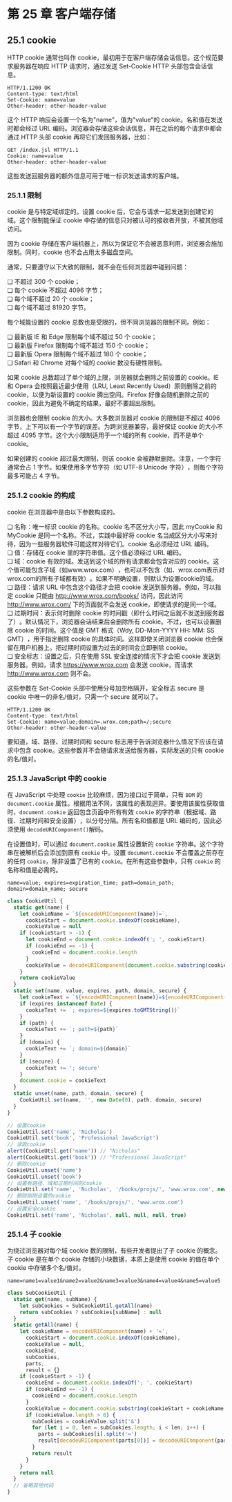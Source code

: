 # 第 25 章 客户端存储

## 25.1 cookie

HTTP cookie 通常也叫作 cookie，最初用于在客户端存储会话信息。这个规范要求服务器在响应 HTTP 请求时，通过发送 Set-Cookie HTTP 头部包含会话信息。

```http
HTTP/1.1200 OK
Content-type: text/html
Set-Cookie: name=value
Other-header: other-header-value
```

这个 HTTP 响应会设置一个名为"name"，值为"value"的 cookie。名和值在发送时都会经过 URL 编码。浏览器会存储这些会话信息，并在之后的每个请求中都会通过 HTTP 头部 cookie 再将它们发回服务器，比如：

```http
GET /index.jsl HTTP/1.1
Cookie: name=value
Other-header: other-header-value
```

这些发送回服务器的额外信息可用于唯一标识发送请求的客户端。

### 25.1.1 限制

cookie 是与特定域绑定的。设置 cookie 后，它会与请求一起发送到创建它的域。这个限制能保证 cookie 中存储的信息只对被认可的接收者开放，不被其他域访问。

因为 cookie 存储在客户端机器上，所以为保证它不会被恶意利用，浏览器会施加限制。同时，cookie 也不会占用太多磁盘空间。

通常，只要遵守以下大致的限制，就不会在任何浏览器中碰到问题：

❑ 不超过 300 个 cookie；<br />
❑ 每个 cookie 不超过 4096 字节；<br />
❑ 每个域不超过 20 个 cookie；<br />
❑ 每个域不超过 81920 字节。

每个域能设置的 cookie 总数也是受限的，但不同浏览器的限制不同。例如：

❑ 最新版 IE 和 Edge 限制每个域不超过 50 个 cookie；<br />
❑ 最新版 Firefox 限制每个域不超过 150 个 cookie；<br />
❑ 最新版 Opera 限制每个域不超过 180 个 cookie；<br />
❑ Safari 和 Chrome 对每个域的 cookie 数没有硬性限制。

如果 cookie 总数超过了单个域的上限，浏览器就会删除之前设置的 cookie。IE 和 Opera 会按照最近最少使用（LRU, Least Recently Used）原则删除之前的 cookie，以便为新设置的 cookie 腾出空间。Firefox 好像会随机删除之前的 cookie，因此为避免不确定的结果，最好不要超出限制。

浏览器也会限制 cookie 的大小。大多数浏览器对 cookie 的限制是不超过 4096 字节，上下可以有一个字节的误差。为跨浏览器兼容，最好保证 cookie 的大小不超过 4095 字节。这个大小限制适用于一个域的所有 cookie，而不是单个 cookie。

如果创建的 cookie 超过最大限制，则该 cookie 会被静默删除。注意，一个字符通常会占 1 字节。如果使用多字节字符（如 UTF-8 Unicode 字符）​，则每个字符最多可能占 4 字节。

### 25.1.2 cookie 的构成

cookie 在浏览器中是由以下参数构成的。

❑ 名称：唯一标识 cookie 的名称。cookie 名不区分大小写，因此 myCookie 和 MyCookie 是同一个名称。不过，实践中最好将 cookie 名当成区分大小写来对待，因为一些服务器软件可能这样对待它们。cookie 名必须经过 URL 编码。<br />
❑ 值：存储在 cookie 里的字符串值。这个值必须经过 URL 编码。<br />
❑ 域：cookie 有效的域。发送到这个域的所有请求都会包含对应的 cookie。这个值可能包含子域（如www.wrox.com）​，也可以不包含（如．wrox.com表示对wrox.com的所有子域都有效）​。如果不明确设置，则默认为设置cookie的域。<br />
❑ 路径：请求 URL 中包含这个路径才会把 cookie 发送到服务器。例如，可以指定 cookie 只能由 http://www.wrox.com/books/ 访问，因此访问 http://www.wrox.com/ 下的页面就不会发送 cookie，即使请求的是同一个域。<br />
❑ 过期时间：表示何时删除 cookie 的时间戳（即什么时间之后就不发送到服务器了）​。默认情况下，浏览器会话结束后会删除所有 cookie。不过，也可以设置删除 cookie 的时间。这个值是 GMT 格式（Wdy, DD-Mon-YYYY HH: MM: SS GMT）​，用于指定删除 cookie 的具体时间。这样即使关闭浏览器 cookie 也会保留在用户机器上。把过期时间设置为过去的时间会立即删除 cookie。<br />
❑ 安全标志：设置之后，只在使用 SSL 安全连接的情况下才会把 cookie 发送到服务器。例如，请求 https://www.wrox.com 会发送 cookie，而请求 http://www.wrox.com 则不会。

这些参数在 Set-Cookie 头部中使用分号加空格隔开，安全标志 secure 是 cookie 中唯一的非名/值对，只需一个 secure 就可以了。

```http
HTTP/1.1200 OK
Content-type: text/html
Set-Cookie: name=value;domain=.wrox.com;path=/;secure
Other-header: other-header-value
```

要知道，域、路径、过期时间和 secure 标志用于告诉浏览器什么情况下应该在请求中包含 cookie。这些参数并不会随请求发送给服务器，实际发送的只有 cookie 的名/值对。

### 25.1.3 JavaScript 中的 cookie

在 JavaScript 中处理 `cookie` 比较麻烦，因为接口过于简单，只有 `BOM` 的 `document.cookie` 属性。根据用法不同，该属性的表现迥异。要使用该属性获取值时，`document.cookie` 返回包含页面中所有有效 `cookie` 的字符串（根据域、路径、过期时间和安全设置）​，以分号分隔。所有名和值都是 URL 编码的，因此必须使用 `decodeURIComponent()`解码。

在设置值时，可以通过 `document.cookie` 属性设置新的 `cookie` 字符串。这个字符串在被解析后会添加到原有 `cookie` 中。设置 `document.cookie` 不会覆盖之前存在的任何 `cookie`，除非设置了已有的 `cookie`。在所有这些参数中，只有 `cookie` 的名称和值是必需的。

```http
name=value; expires=expiration_time; path=domain_path; domain=domain_name; secure
```

```javascript
class CookieUtil {
  static get(name) {
    let cookieName = `${encodeURIComponent(name)}=`,
      cookieStart = document.cookie.indexOf(cookieName),
      cookieValue = null
    if (cookieStart > -1) {
      let cookieEnd = document.cookie.indexOf('; ', cookieStart)
      if (cookieEnd == -1) {
        cookieEnd = document.cookie.length
      }
      cookieValue = decodeURIComponent(document.cookie.substring(cookieStart + cookieName.length, cookieEnd))
    }
    return cookieValue
  }
  static set(name, value, expires, path, domain, secure) {
    let cookieText = `${encodeURIComponent(name)}=${encodeURIComponent(value)}`
    if (expires instanceof Date) {
      cookieText += `; expires=${expires.toGMTString()}`
    }
    if (path) {
      cookieText += `; path=${path}`
    }
    if (domain) {
      cookieText += `; domain=${domain}`
    }
    if (secure) {
      cookieText += '; secure'
    }
    document.cookie = cookieText
  }
  static unset(name, path, domain, secure) {
    CookieUtil.set(name, '', new Date(0), path, domain, secure)
  }
}

// 设置cookie
CookieUtil.set('name', 'Nicholas')
CookieUtil.set('book', 'Professional JavaScript')
// 读取cookie
alert(CookieUtil.get('name')) // "Nicholas"
alert(CookieUtil.get('book')) // "Professional JavaScript"
// 删除cookie
CookieUtil.unset('name')
CookieUtil.unset('book')
// 设置有路径、域和过期时间的cookie
CookieUtil.set('name', 'Nicholas', '/books/projs/', 'www.wrox.com', new Date('January 1, 2010'))
// 删除刚刚设置的cookie
CookieUtil.unset('name', '/books/projs/', 'www.wrox.com')
// 设置安全cookie
CookieUtil.set('name', 'Nicholas', null, null, null, true)
```

### 25.1.4 子 cookie

为绕过浏览器对每个域 cookie 数的限制，有些开发者提出了子 cookie 的概念。子 cookie 是在单个 cookie 存储的小块数据，本质上是使用 cookie 的值在单个 cookie 中存储多个名/值对。

```http
name=name1=value1&name2=value2&name3=value3&name4=value4&name5=value5
```

```javascript
class SubCookieUtil {
  static get(name, subName) {
    let subCookies = SubCookieUtil.getAll(name)
    return subCookies ? subCookies[subName] : null
  }
  static getAll(name) {
    let cookieName = encodeURIComponent(name) + '=',
      cookieStart = document.cookie.indexOf(cookieName),
      cookieValue = null,
      cookieEnd,
      subCookies,
      parts,
      result = {}
    if (cookieStart > -1) {
      cookieEnd = document.cookie.indexOf('; ', cookieStart)
      if (cookieEnd == -1) {
        cookieEnd = document.cookie.length
      }
      cookieValue = document.cookie.substring(cookieStart + cookieName.length, cookieEnd)
      if (cookieValue.length > 0) {
        subCookies = cookieValue.split('&')
        for (let i = 0, len = subCookies.length; i < len; i++) {
          parts = subCookies[i].split('=')
          result[decodeURIComponent(parts[0])] = decodeURIComponent(parts[1])
        }
        return result
      }
    }
    return null
  }
  // 省略其他代码
}
```
